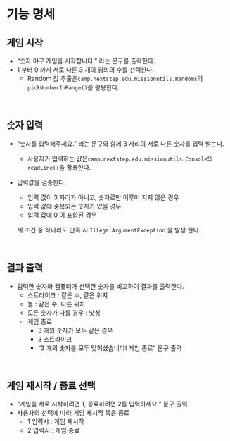 # 기능 명세

## 게임 시작

- “숫자 야구 게임을 시작합니다.” 라는 문구를 출력한다.
- 1 부터 9 까지 서로 다른 3 개의 임의의 수를 선택한다.
    - Random 값 추출은`camp.nextstep.edu.missionutils.Randoms`의`pickNumberInRange()`를 활용한다.

<br>

## 숫자 입력

- “숫자를 입력해주세요.” 라는 문구와 함께 3 자리의 서로 다른 숫자를 입력 받는다.
    - 사용자가 입력하는 값은`camp.nextstep.edu.missionutils.Console`의`readLine()`을 활용한다.
- 입력값을 검증한다.
    - 입력 값이 3 자리가 아니고, 숫자로만 이루어 지지 않은 경우
    - 입력 값에 중복되는 숫자가 있을 경우
    - 입력 값에 0 이 포함된 경우
    
  세 조건 중 하나라도 만족 시 `IllegalArgumentException` 을 발생 한다.

<br>

## 결과 출력

- 입력한 숫자와 컴퓨터가 선택한 숫자를 비교하여 결과를 출력한다.
    - 스트라이크 : 같은 수, 같은 위치
    - 볼 : 같은 수, 다른 위치
    - 모든 숫자가 다를 경우 : 낫싱
    - 게임 종료
        - 3 개의 숫자가 모두 같은 경우
        - 3 스트라이크
        - “3 개의 숫자를 모두 맞히셨습니다! 게임 종료” 문구 출력

<br>

## 게임 재시작 / 종료 선택

- “게임을 새로 시작하려면 1, 종료하려면 2를 입력하세요.” 문구 출력
- 사용자의 선택에 따라 게임 재시작 혹은 종료
    - 1 입력시 : 게임 재시작
    - 2 입력시 : 게임 종료

